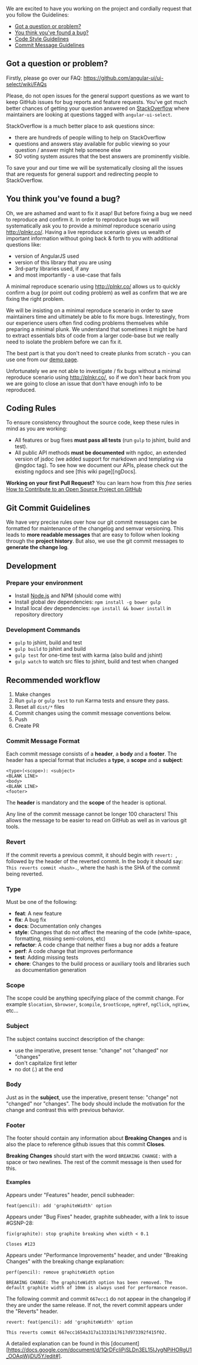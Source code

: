 We are excited to have you working on the project and cordially request that you follow the Guidelines:

 - [Got a question or problem?](#question)
 - [You think you've found a bug?](#bug)
 - [Code Style Guidelines](#rules)
 - [Commit Message Guidelines](#commit)
 
## <a name="question"></a> Got a question or problem?
 
 Firstly, please go over our FAQ: https://github.com/angular-ui/ui-select/wiki/FAQs
 
 Please, do not open issues for the general support questions as we want to keep GitHub issues for bug reports and feature requests. You've got much better chances of getting your question answered on [StackOverflow](http://stackoverflow.com/questions/tagged/angular-ui-select) where maintainers are looking at questions tagged with `angular-ui-select`.
 
 StackOverflow is a much better place to ask questions since:
 * there are hundreds of people willing to help on StackOverflow
 * questions and answers stay available for public viewing so your question / answer might help someone else
 * SO voting system assures that the best answers are prominently visible.
 
 To save your and our time we will be systematically closing all the issues that are requests for general support and redirecting people to StackOverflow.
 
## <a name="bug"></a> You think you've found a bug?
 
 Oh, we are ashamed and want to fix it asap! But before fixing a bug we need to reproduce and confirm it. In order to reproduce bugs we will systematically ask you to provide a _minimal_ reproduce scenario using http://plnkr.co/. Having a live reproduce scenario gives us wealth of important information without going back & forth to you with additional questions like:
 * version of AngularJS used
 * version of this library that you are using
 * 3rd-party libraries used, if any
 * and most importantly - a use-case that fails
 
 A minimal reproduce scenario using http://plnkr.co/ allows us to quickly confirm a bug (or point out coding problem) as well as confirm that we are fixing the right problem.
 
 We will be insisting on a minimal reproduce scenario in order to save maintainers time and ultimately be able to fix more bugs. Interestingly, from our experience users often find coding problems themselves while preparing a minimal plunk. We understand that sometimes it might be hard to extract essentials bits of code from a larger code-base but we really need to isolate the problem before we can fix it.
 
 The best part is that you don't need to create plunks from scratch - you can use one from our [demo page](http://plnkr.co/edit/a3KlK8dKH3wwiiksDSn2?p=preview).
 
 Unfortunately we are not able to investigate / fix bugs without a minimal reproduce scenario using http://plnkr.co/, so if we don't hear back from you we are going to close an issue that don't have enough info to be reproduced.
 
## <a name="rules"></a> Coding Rules
To ensure consistency throughout the source code, keep these rules in mind as you are working:

* All features or bug fixes **must pass all tests** (run `gulp` to jshint, build and test).
* All public API methods **must be documented** with ngdoc, an extended version of jsdoc (we added
  support for markdown and templating via @ngdoc tag). To see how we document our APIs, please check
  out the existing ngdocs and see [this wiki page][ngDocs].

**Working on your first Pull Request?** You can learn how from this *free* series [How to Contribute to an Open Source Project on GitHub](https://egghead.io/series/how-to-contribute-to-an-open-source-project-on-github)

## <a name="commit"></a> Git Commit Guidelines

We have very precise rules over how our git commit messages can be formatted for maintenance of the changelog and semvar versioning.  This leads to **more
readable messages** that are easy to follow when looking through the **project history**.  But also,
we use the git commit messages to **generate the change log**.

## Development

### Prepare your environment
* Install [Node.js](http://nodejs.org/) and NPM (should come with)
* Install global dev dependencies: `npm install -g bower gulp`
* Install local dev dependencies: `npm install && bower install` in repository directory

### Development Commands

* `gulp` to jshint, build and test
* `gulp build` to jshint and build
* `gulp test` for one-time test with karma (also build and jshint)
* `gulp watch` to watch src files to jshint, build and test when changed

## Recommended workflow

1. Make changes
2. Run `gulp` or `gulp test` to run Karma tests and ensure they pass.
3. Reset all `dist/*` files
4. Commit changes using the commit message conventions below.
5. Push
6. Create PR

### Commit Message Format
Each commit message consists of a **header**, a **body** and a **footer**.  The header has a special
format that includes a **type**, a **scope** and a **subject**:

```
<type>(<scope>): <subject>
<BLANK LINE>
<body>
<BLANK LINE>
<footer>
```

The **header** is mandatory and the **scope** of the header is optional.

Any line of the commit message cannot be longer 100 characters! This allows the message to be easier
to read on GitHub as well as in various git tools.

### Revert
If the commit reverts a previous commit, it should begin with `revert: `, followed by the header of the reverted commit. In the body it should say: `This reverts commit <hash>.`, where the hash is the SHA of the commit being reverted.

### Type
Must be one of the following:

* **feat**: A new feature
* **fix**: A bug fix
* **docs**: Documentation only changes
* **style**: Changes that do not affect the meaning of the code (white-space, formatting, missing
  semi-colons, etc)
* **refactor**: A code change that neither fixes a bug nor adds a feature
* **perf**: A code change that improves performance
* **test**: Adding missing tests
* **chore**: Changes to the build process or auxiliary tools and libraries such as documentation
  generation

### Scope
The scope could be anything specifying place of the commit change. For example `$location`,
`$browser`, `$compile`, `$rootScope`, `ngHref`, `ngClick`, `ngView`, etc...

### Subject
The subject contains succinct description of the change:

* use the imperative, present tense: "change" not "changed" nor "changes"
* don't capitalize first letter
* no dot (.) at the end

### Body
Just as in the **subject**, use the imperative, present tense: "change" not "changed" nor "changes".
The body should include the motivation for the change and contrast this with previous behavior.

### Footer
The footer should contain any information about **Breaking Changes** and is also the place to
reference github issues that this commit **Closes**.

**Breaking Changes** should start with the word `BREAKING CHANGE:` with a space or two newlines. The rest of the commit message is then used for this.

#### Examples

Appears under "Features" header, pencil subheader:

```
feat(pencil): add 'graphiteWidth' option
```

Appears under "Bug Fixes" header, graphite subheader, with a link to issue #GSNP-28:

```
fix(graphite): stop graphite breaking when width < 0.1

Closes #123
```

Appears under "Performance Improvements" header, and under "Breaking Changes" with the breaking change explanation:

```
perf(pencil): remove graphiteWidth option

BREAKING CHANGE: The graphiteWidth option has been removed. The default graphite width of 10mm is always used for performance reason.
```

The following commit and commit `667ecc1` do not appear in the changelog if they are under the same release. If not, the revert commit appears under the "Reverts" header.

```
revert: feat(pencil): add 'graphiteWidth' option

This reverts commit 667ecc1654a317a13331b17617d973392f415f02.
```

A detailed explanation can be found in this [document][https://docs.google.com/document/d/1QrDFcIiPjSLDn3EL15IJygNPiHORgU1_OOAqWjiDU5Y/edit#].
